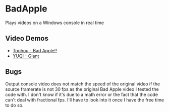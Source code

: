 # BadApple
Plays videos on a Windows console in real time

## Video Demos
 - [Touhou - Bad Apple!!](https://youtu.be/mRjDmoA1K0A)
 - [YUQI - Giant](https://youtu.be/-TTaTj-uSL8)
 
## Bugs
 Output console video does not match the speed of the original video if the source framerate is not 30 fps as the original Bad Apple video I tested the code with. I don't know if it's due to a math error or the fact that the code can't deal with fractional fps. I'll have to look into it once I have the free time to do so.